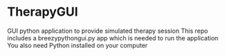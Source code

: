 # TherapyGUI
GUI python application to provide simulated therapy session
This repo includes a breezypythongui.py app which is needed to run the application
You also need Python installed on your computer
